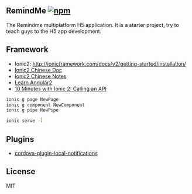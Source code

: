 ## RemindMe [![npm][npm-svg]][npm]

[npm]: https://npmjs.org/package/remindme
[npm-svg]: https://img.shields.io/npm/v/remindme.svg
[npm-download-svg]: https://img.shields.io/npm/dm/remindme.svg
[npm-license-svg]: https://img.shields.io/npm/l/remindme.svg
[travis-svg]: https://travis-ci.org/snowyu/remindme.js.svg?branch=master
[travis]: http://travis-ci.org/snowyu/remindme.js
[codeclimate-svg]: https://codeclimate.com/github/snowyu/remindme.js/badges/gpa.svg
[codeclimate]: https://codeclimate.com/github/snowyu/remindme.js
[codeclimate-test-svg]: https://codeclimate.com/github/snowyu/remindme.js/badges/coverage.svg
[codeclimate-test]: https://codeclimate.com/github/snowyu/remindme.js/coverage

The Remindme multiplatform H5 application.
It is a starter project, try to teach guys to the H5 app development.

## Framework

* Ionic2: http://ionicframework.com/docs/v2/getting-started/installation/
* [Ionic2 Chinese Doc](https://github.com/XueRainey/ionic2)
* [Ionic2 Chinese Notes](http://www.cnblogs.com/greyzeng/p/5532323.html)
* [Learn Angular2](http://learnangular2.com/)
* [10 Minutes with Ionic 2: Calling an API](http://blog.ionic.io/10-minutes-with-ionic-2-calling-an-api/)

```bash
ionic g page NewPage
ionic g component NewComponent
ionic g pipe NewPipe

ionic serve -l
```

## Plugins

* [cordova-plugin-local-notifications](https://github.com/katzer/cordova-plugin-local-notifications)

## License

MIT

